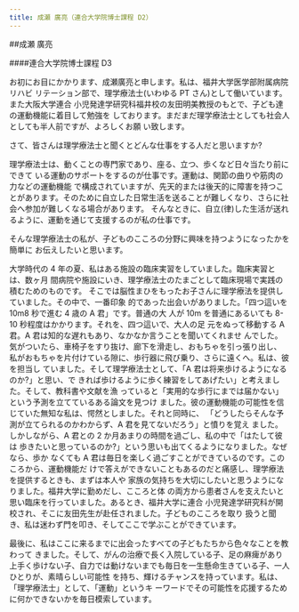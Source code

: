 ```yaml
---
title: 成瀬 廣亮（連合大学院博士課程 D2）
---
```

##成瀬 廣亮

####連合大学院博士課程 D3

お初にお目にかかります、成瀬廣亮と申します。私は、福井大学医学部附属病院リハビ リテーション部で、理学療法士(いわゆる PT さん)として働いています。また大阪大学連合 小児発達学研究科福井校の友田明美教授のもとで、子ども達の運動機能に着目して勉強を しております。まだまだ理学療法士としても社会人としても半人前ですが、よろしくお願 い致します。

さて、皆さんは理学療法士と聞くとどんな仕事をする人だと思いますか? 

理学療法士は、動くことの専門家であり、座る、立つ、歩くなど日々当たり前にできて いる運動のサポートをするのが仕事です。運動は、関節の曲りや筋肉の力などの運動機能 で構成されていますが、先天的または後天的に障害を持つことがあります。そのために自立した日常生活を送ることが難しくなり、さらに社会へ参加が難しくなる場合があります。 そんなときに、自立(律)した生活が送れるように、運動を通じて支援するのが私の仕事です。

そんな理学療法士の私が、子どものこころの分野に興味を持つようになったかを簡単に お伝えしたいと思います。

大学時代の 4 年の夏、私はある施設の臨床実習をしていました。臨床実習とは、数ヶ月 間病院や施設にいき、理学療法士のたまごとして臨床現場で実践の積むためのものです。 そこでは脳性まひをもったお子さんに理学療法を提供していました。その中で、一番印象 的であった出会いがありました。「四つ這いを 10m8 秒で進む 4 歳の A 君」です。普通の大 人が 10m を普通にあるいても 8-10 秒程度はかかります。それを、四つ這いで、大人の足 元をぬって移動する A 君。A 君は知的な遅れもあり、なかなか言うことを聞いてくれませ んでした。気がついたら、車椅子をすり抜け、廊下を滑走し、おもちゃを引っ張り出し、 私がおもちゃを片付けている隙に、歩行器に飛び乗り、さらに遠くへ。私は、彼を担当し ていました。そして理学療法士として、「A 君は将来歩けるようになるのか?」と思い、で きれば歩けるように歩く練習をしてあげたい」と考えました。そして、教科書や文献を漁 っていると「実用的な歩行にまでは届かない」という予測を立てているある論文を見つけ ました。彼の運動機能の可能性を信じていた無知な私は、愕然としました。それと同時に、 「どうしたらそんな予測が立てられるのかわからず、A 君を見てないだろう」と憤りを覚え ました。しかしながら、A 君との 2 か月あまりの時間を過ごし、私の中で「はたして彼は 歩きたいと思っているのか?」という思いも出てくるようになりました。なぜなら、歩か なくても A 君は毎日を楽しく過ごすことができているのです。このころから、運動機能だ けで答えができないこともあるのだと痛感し、理学療法を提供するときも、まずは本人や 家族の気持ちを大切にしたいと思うようになりました。福井大学に勤めだし、こころと体 の両方から患者さんを支えたいと思い臨床を行っていました。あるとき、福井大学に連合 小児発達学研究科が開校され、そこに友田先生が赴任されました。子どものこころを取り 扱うと聞き、私は迷わず門を叩き、そしてここで学ぶことができています。

最後に、私はここに来るまでに出会ったすべての子どもたちから色々なことを教わって きました。そして、がんの治療で長く入院している子、足の麻痺があり上手く歩けない子、自力では動けないまでも毎日を一生懸命生きている子、一人ひとりが、素晴らしい可能性 を持ち、輝けるチャンスを持っています。私は、「理学療法士」として、「運動」というキ ーワードでその可能性を応援するために何かできないかを毎日模索しています。 
